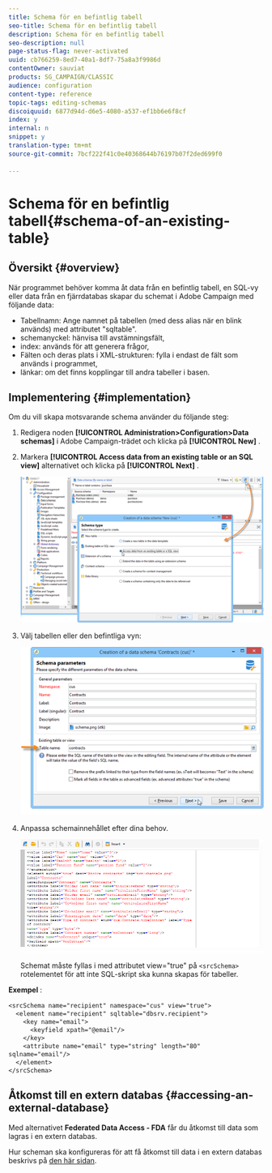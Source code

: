 ```yaml
---
title: Schema för en befintlig tabell
seo-title: Schema för en befintlig tabell
description: Schema för en befintlig tabell
seo-description: null
page-status-flag: never-activated
uuid: cb766259-8ed7-40a1-8df7-75a8a3f9986d
contentOwner: sauviat
products: SG_CAMPAIGN/CLASSIC
audience: configuration
content-type: reference
topic-tags: editing-schemas
discoiquuid: 6877d94d-d6e5-4080-a537-ef1bb6e6f8cf
index: y
internal: n
snippet: y
translation-type: tm+mt
source-git-commit: 7bcf222f41c0e40368644b76197b07f2ded699f0

---
```



# Schema för en befintlig tabell{#schema-of-an-existing-table}

## Översikt {#overview}

När programmet behöver komma åt data från en befintlig tabell, en SQL-vy eller data från en fjärrdatabas skapar du schemat i Adobe Campaign med följande data:

* Tabellnamn: Ange namnet på tabellen (med dess alias när en blink används) med attributet &quot;sqltable&quot;.
* schemanyckel: hänvisa till avstämningsfält,
* index: används för att generera frågor,
* Fälten och deras plats i XML-strukturen: fylla i endast de fält som används i programmet,
* länkar: om det finns kopplingar till andra tabeller i basen.

## Implementering {#implementation}

Om du vill skapa motsvarande schema använder du följande steg:

1. Redigera noden **[!UICONTROL Administration>Configuration>Data schemas]** i Adobe Campaign-trädet och klicka på **[!UICONTROL New]** .
1. Markera **[!UICONTROL Access data from an existing table or an SQL view]** alternativet och klicka på **[!UICONTROL Next]** .

   ![](assets/s_ncs_configuration_extand_a_schema.png)

1. Välj tabellen eller den befintliga vyn:

   ![](assets/s_ncs_configuration_select_table.png)

1. Anpassa schemainnehållet efter dina behov.

   ![](assets/s_ncs_configuration_view_create_schema.png)

   Schemat måste fyllas i med attributet view=&quot;true&quot; på `<srcSchema>` rotelementet för att inte SQL-skript ska kunna skapas för tabeller.

**Exempel** :

```
<srcSchema name="recipient" namespace="cus" view="true">
  <element name="recipient" sqltable="dbsrv.recipient">
    <key name="email">
      <keyfield xpath="@email"/>
    </key>   
    <attribute name="email" type="string" length="80" sqlname="email"/>
  </element>
</srcSchema>
```

## Åtkomst till en extern databas {#accessing-an-external-database}

Med alternativet **Federated Data Access - FDA** får du åtkomst till data som lagras i en extern databas.

Hur scheman ska konfigureras för att få åtkomst till data i en extern databas beskrivs på [den här sidan](../../platform/using/creating-data-schema.md).

